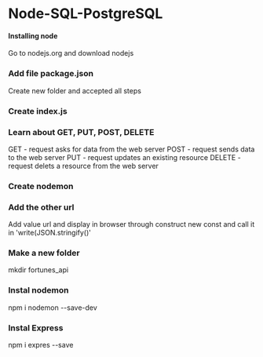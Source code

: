 # Node-SQL-PostgreSQL

#### Installing node
Go to nodejs.org and download nodejs

### Add file package.json
Create new folder and accepted all steps

### Create index.js

### Learn about GET, PUT, POST, DELETE
GET - request asks for data from the web server
POST - request sends data to the web server
PUT - request updates an existing resource
DELETE - request delets a resource from the web server

### Create nodemon

### Add the other url
Add value url and display in browser through construct new const and call it in 'write(JSON.stringify()'

### Make a new folder
mkdir fortunes_api

### Instal nodemon 
npm i nodemon --save-dev

### Instal Express
npm i expres --save 